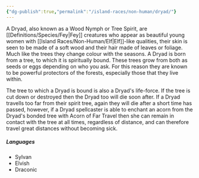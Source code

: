 ```yaml
---
{"dg-publish":true,"permalink":"/island-races/non-human/dryad/"}
---
```



A Dryad, also known as a Wood Nymph or Tree Spirit, are [[Definitions/Species/Fey\|Fey]] creatures who appear as beautiful young women with [[Island Races/Non-Human/Elf\|Elf]]-like qualities, their skin is seen to be made of a soft wood and their hair made of leaves or foliage. Much like the trees they change colour with the seasons. A Dryad is born from a tree, to which it is spiritually bound. These trees grow from both as seeds or eggs depending on who you ask. For this reason they are known to be powerful protectors of the forests, especially those that they live within. 

The tree to which a Dryad is bound is also a Dryad's life-force. If the tree is cut down or destroyed then the Dryad too will die soon after. If a Dryad travells too far from their spirit tree, again they will die after a short time has passed, however, if a Dryad spellcaster is able to enchant an acorn from the Dryad's bonded tree with Acorn of Far Travel then she can remain in contact with the tree at all times, regardless of distance, and can therefore travel great distances without becoming sick.

##### Languages
- Sylvan
- Elvish
- Draconic
